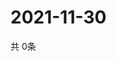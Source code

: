 # 2021-11-30
  共 0条

  <!-- BEGIN -->
  <!-- 最后更新时间Tue Nov 30 2021 12:06:11 GMT+0000 (Coordinated Universal Time) -->
  
  <!-- END -->
  
  